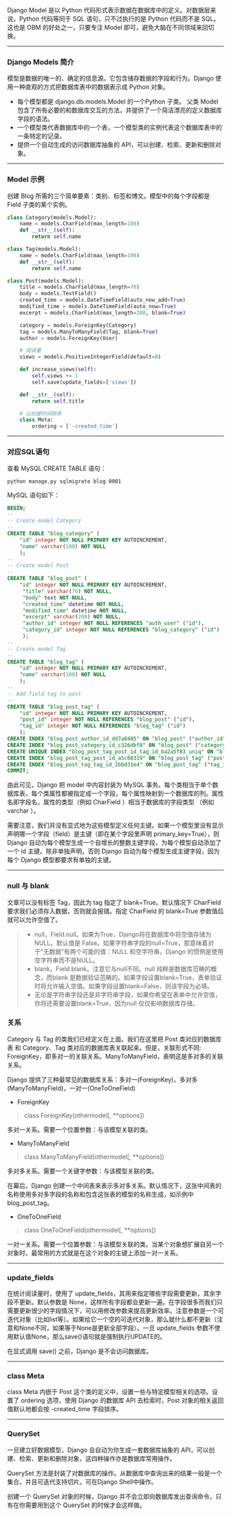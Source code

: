 Django Model 是以 Python 代码形式表示数据在数据库中的定义。对数据层来说，Python 代码等同于 SQL 语句，只不过执行的是 Python 代码而不是 SQL。这也是 OBM 的好处之一，只要专注 Model 即可，避免大脑在不同领域来回切换。

***

### **Django Models 简介**

模型是数据的唯一的、确定的信息源。它包含储存数据的字段和行为。Django 使用一种直观的方式把数据库表中的数据表示成 Python 对象。

* 每个模型都是 django.db.models.Model 的一个Python 子类。 父类 Model 包含了所有必要的和数据库交互的方法，并提供了一个简洁漂亮的定义数据库字段的语法。
* 一个模型类代表数据库中的一个表，一个模型类的实例代表这个数据库表中的一条特定的记录。
* 提供一个自动生成的访问数据库抽象的 API，可以创建、检索、更新和删除对象。

***

### **Model 示例**

创建 Blog 所需的三个简单要素：类别、标签和博文。模型中的每个字段都是 Field 子类的某个实例。

```python
class Category(models.Model):
    name = models.CharField(max_length=100)
    def __str__(self):
        return self.name

class Tag(models.Model):
    name = models.CharField(max_length=100)
    def __str__(self):
        return self.name

class Post(models.Model):
    title = models.CharField(max_length=70)
    body = models.TextField()
    created_time = models.DateTimeField(auto_now_add=True)
    modified_time = models.DateTimeField(auto_now=True)
    excerpt = models.CharField(max_length=200, blank=True)

    category = models.ForeignKey(Category)
    tag = models.ManyToManyField(Tag, blank=True)
    author = models.ForeignKey(User)

    # 阅读量
    views = models.PositiveIntegerField(default=0)

    def increase_views(self):
        self.views += 1
        self.save(update_fields=['views'])

    def __str__(self):
        return self.title

    # 以创建时间排序
    class Meta:
        ordering = ['-created_time']

```

***

### **对应SQL语句**

查看 MySQL CREATE TABLE 语句：

```shell
python manage.py sqlmigrate blog 0001
```

MySQL 语句如下：

```SQL
BEGIN;
--
-- Create model Category
--
CREATE TABLE "blog_category" (
    "id" integer NOT NULL PRIMARY KEY AUTOINCREMENT,
    "name" varchar(100) NOT NULL
    );
--
-- Create model Post
--
CREATE TABLE "blog_post" (
    "id" integer NOT NULL PRIMARY KEY AUTOINCREMENT,
     "title" varchar(70) NOT NULL,
     "body" text NOT NULL,
     "created_time" datetime NOT NULL,
     "modified_time" datetime NOT NULL,
     "excerpt" varchar(200) NOT NULL,
     "author_id" integer NOT NULL REFERENCES "auth_user" ("id"),
     "category_id" integer NOT NULL REFERENCES "blog_category" ("id")
     );
--
-- Create model Tag
--
CREATE TABLE "blog_tag" (
    "id" integer NOT NULL PRIMARY KEY AUTOINCREMENT,
    "name" varchar(100) NOT NULL
    );
--
-- Add field tag to post
--
CREATE TABLE "blog_post_tag" (
    "id" integer NOT NULL PRIMARY KEY AUTOINCREMENT,
    "post_id" integer NOT NULL REFERENCES "blog_post" ("id"),
    "tag_id" integer NOT NULL REFERENCES "blog_tag" ("id")
    );
CREATE INDEX "blog_post_author_id_dd7a8485" ON "blog_post" ("author_id");
CREATE INDEX "blog_post_category_id_c326dbf8" ON "blog_post" ("category_id");
CREATE UNIQUE INDEX "blog_post_tag_post_id_tag_id_ba2a5f83_uniq" ON "blog_post_tag" ("post_id", "tag_id");
CREATE INDEX "blog_post_tag_post_id_a5c00319" ON "blog_post_tag" ("post_id");
CREATE INDEX "blog_post_tag_tag_id_2bbd31e4" ON "blog_post_tag" ("tag_id");
COMMIT;
```

由此可见，Django 把 model 中内容封装为 MySQL 事务。每个类相当于单个数据库表，每个类属性都被指定成一个字段，每个属性映射到一个数据库的列。属性名即字段名，属性的类型（例如 CharField ）相当于数据库的字段类型 （例如 varchar ）。

需要注意，我们并没有显式地为这些模型定义任何主键。如果一个模型里没有显示声明哪一个字段（field）是主键（即在某个字段里声明 primary_key=True），则 Django 自动为每个模型生成一个自增长的整数主键字段，为每个模型自动添加了一个 id 主键。除非单独声明，否则 Django 自动为每个模型生成主键字段，因为每个 Django 模型都要求有单独的主键。

***

### **null 与 blank**

文章可以没有标签 Tag，因此为 tag 指定了 blank=True。默认情况下 CharField 要求我们必须存入数据，否则就会报错。指定 CharField 的 blank=True 参数值后就可以允许空值了。

> * null，Field.null。如果为True，Django将在数据库中将空值存储为NULL。默认值是 False。如果字符串字段的null=True，那意味着对于“无数据”有两个可能的值：NULL 和空字符串。Django 的惯例是使用空字符串而不是NULL。
> * blank，Field.blank。注意它与null不同。null 纯粹是数据库范畴的概念，而blank 是数据验证范畴的。如果字段设置blank=True，表单验证时将允许输入空值。如果字段设置blank=False，则该字段为必填。
> * 无论是字符串字段还是非字符串字段，如果你希望在表单中允许空值，你将还需要设置blank=True，因为null 仅仅影响数据库存储。

### **关系**

Category 与 Tag 的类我们已经定义在上面。我们在这里把 Post 类对应的数据库表 和 Category、Tag 类对应的数据库表关联起来。但是，关联形式不同: ForeignKey，即多对一的关联关系。ManyToManyField，表明这是多对多的关联关系。

Django 提供了三种最常见的数据库关系：多对一(ForeignKey)，多对多(ManyToManyField)，一对一(OneToOneField)

* ForeignKey

> class ForeignKey(othermodel[, **options])

多对一关系。需要一个位置参数：与该模型关联的类。

* ManyToManyField

> class ManyToManyField(othermodel[, **options])

多对多关系。需要一个关键字参数：与该模型关联的类。

在幕后，Django 创建一个中间表来表示多对多关系。默认情况下，这张中间表的名称使用多对多字段的名称和包含这张表的模型的名称生成，如示例中 blog\_post\_tag。

* OneToOneField

> class OneToOneField(othermodel[, **options])

一对一关系。需要一个位置参数：与该模型关联的类。当某个对象想扩展自另一个对象时，最常用的方式就是在这个对象的主键上添加一对一关系。

***

### **update_fields**

在统计阅读量时，使用了 update\_fields，其用来指定哪些字段需要更新，其余字段不更新。默认参数是 None，这样所有字段都会更新一遍。在字段很多而我们只需要更新很少的字段情况下，可以用修改参数来提高更新效率。注意参数是一个可迭代对象（比如list等）。如果给它一个空的可迭代对象，那么就什么都不更新（注意和None不同，如果等于None是更新全部字段）。一旦 update_fields 参数不使用默认值None，那么save()语句就是强制执行UPDATE的。

在显式调用 save() 之前，Django 是不会访问数据库。

***

### **class Meta**

class Meta 内嵌于 Post 这个类的定义中，设置一些与特定模型相关的选项。设置了 ordering 选项，使用 Django 的数据库 API 去检索时，Post 对象的相关返回值默认地都会按 \-created\_time 字段排序。

***

### **QuerySet**

一旦建立好数据模型，Django 会自动为你生成一套数据库抽象的 API，可以创建、检索、更新和删除对象，这四种操作亦是数据库常用操作。

QuerySet 方法是封装了对数据库的操作。从数据库中查询出来的结果一般是一个集合，并且可迭代支持切片。可在Django Shell中操作。

创建一个 QuerySet 对象的时候，Django 并不会立即向数据库发出查询命令，只有在你需要用到这个 QuerySet 的时候才会这样做。